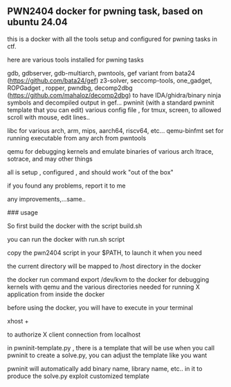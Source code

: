 ## PWN2404 docker for pwning task, based on ubuntu 24.04

this is a docker with all the tools setup and configured for pwning tasks in ctf.

here are various tools installed for pwning tasks

gdb, gdbserver, gdb-multiarch, pwntools, gef variant from bata24 (https://github.com/bata24/gef) z3-solver, seccomp-tools, one_gadget, ROPGadget , ropper, pwndbg, 
decomp2dbg (https://github.com/mahaloz/decomp2dbg) to have IDA/ghidra/binary ninja symbols and decompiled output in gef...
pwninit (with a standard pwninit template that you can edit) various config file , for tmux, screen, to allowed scroll with mouse, edit lines..

libc for various arch, arm, mips, aarch64, riscv64, etc... qemu-binfmt set for running executable from any arch from pwntools

qemu for debugging kernels and emulate binaries of various arch ltrace, sotrace, and may other things

all is setup , configured , and should work "out of the box"

if you found any problems, report it to me

any improvements,...same..

### usage

So first build the docker with the script build.sh

you can run the docker with run.sh script

copy the pwn2404 script in your $PATH, to launch it when you need

the current directory will be mapped to /host directory in the docker

the docker run command export /dev/kvm to the docker for debugging kernels with qemu and the various directories needed for running X application from inside the docker

before using the docker, you will have to execute in your terminal

xhost +

to authorize X client connection from localhost

in pwninit-template.py , there is a template that will be use when you call pwninit to create a solve.py, you can adjust the template like you want

pwninit will automatically add binary name, library name, etc.. in it to produce the solve.py exploit customized template

